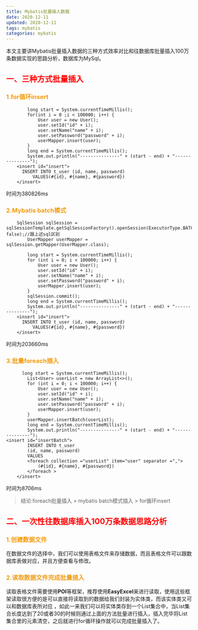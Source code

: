```yaml
---
title: Mybatis批量插入数据
date: 2020-12-11
updated: 2020-12-11
tags: mybatis
categories: mybatis
---
```


本文主要讲Mybatis批量插入数据的三种方式效率对比和往数据库批量插入100万条数据实现的思路分析，数据库为MySql。

<!--more-->

## <font color=red>一、三种方式批量插入</font>

### <font color=#F39C12>1.for循环insert</font>

```
        long start = System.currentTimeMillis();
        for(int i = 0 ;i < 100000; i++) {
            User user = new User();
            user.setId("id" + i);
            user.setName("name" + i);
            user.setPassword("password" + i);
            userMapper.insert(user);
        }
        long end = System.currentTimeMillis();
        System.out.println("---------------" + (start - end) + "---------------");
    <insert id="insert">
      INSERT INTO t_user (id, name, password)
          VALUES(#{id}, #{name}, #{password})
    </insert>
```

时间为380826ms

### <font color=#F39C12>2.Mybatis batch模式</font>

```
    SqlSession sqlSession = sqlSessionTemplate.getSqlSessionFactory().openSession(ExecutorType.BATCH, false);//跟上述sql区别
        UserMapper userMapper = sqlSession.getMapper(UserMapper.class);

        long start = System.currentTimeMillis();
        for (int i = 0; i < 100000; i++) {
            User user = new User();
            user.setId("id" + i);
            user.setName("name" + i);
            user.setPassword("password" + i);
            userMapper.insert(user);
        }
        sqlSession.commit();
        long end = System.currentTimeMillis();
        System.out.println("---------------" + (start - end) + "---------------");
    <insert id="insert">
      INSERT INTO t_user (id, name, password)
          VALUES(#{id}, #{name}, #{password})
    </insert>
```

时间为203660ms

### <font color=#F39C12>3.批量foreach插入</font>

```
      long start = System.currentTimeMillis();
        List<User> userList = new ArrayList<>();
        for (int i = 0; i < 100000; i++) {
            User user = new User();
            user.setId("id" + i);
            user.setName("name" + i);
            user.setPassword("password" + i);
            userMapper.insert(user);
        }
        userMapper.insertBatch(userList);
        long end = System.currentTimeMillis();
        System.out.println("---------------" + (start - end) + "---------------");
<insert id="insertBatch">
        INSERT INTO t_user
        (id, name, password)
        VALUES
        <foreach collection ="userList" item="user" separator =",">
            (#{id}, #{name}, #{password})
        </foreach >
    </insert>
```

时间为8706ms

> 结论:foreach批量插入 > mybatis batch模式插入 > for循环insert

## <font color=red>二、一次性往数据库插入100万条数据思路分析</font>

### <font color=#F39C12>1.创建数据文件</font>

在数据文件的选择中，我们可以使用表格文件来存储数据，而且表格文件可以跟数据库表做对应，并且方便查看与修改。

### <font color=#F39C12>2.读取数据文件完成批量插入</font>

读取表格文件需要使用**POI**等框架，推荐使用**EasyExcel**来进行读取，使用这些框架读取很方便的是可以直接将读取到的数据给我们封装为实体类，而该实体类又可以和数据库表所对应 ，如此一来我们可以将实体类存到一个List集合中，当List集合长度达到了20或者30的时候则通过上面的方法批量进行插入，插入完毕将List集合里的元素清空，之后就进行for循环操作就可以完成批量插入了。